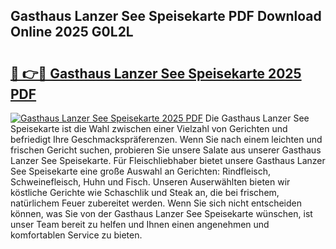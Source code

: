 ## Gasthaus Lanzer See Speisekarte PDF Download Online 2025 G0L2L

# <h2><a href="http://gc892c.nevu.top/?p=Gasthaus+Lanzer+See+Speisekarte">🔗 👉🔴 Gasthaus Lanzer See Speisekarte 2025 PDF</a></h2>

[![Gasthaus Lanzer See Speisekarte 2025 PDF](https://i.imgur.com/dBaPXMq.png)](http://gc892c.nevu.top/?p=Gasthaus+Lanzer+See+Speisekarte)
Die Gasthaus Lanzer See Speisekarte ist die Wahl zwischen einer Vielzahl von Gerichten und befriedigt Ihre Geschmackspräferenzen. Wenn Sie nach einem leichten und frischen Gericht suchen, probieren Sie unsere Salate aus unserer Gasthaus Lanzer See Speisekarte. Für Fleischliebhaber bietet unsere Gasthaus Lanzer See Speisekarte eine große Auswahl an Gerichten: Rindfleisch, Schweinefleisch, Huhn und Fisch. Unseren Auserwählten bieten wir köstliche Gerichte wie Schaschlik und Steak an, die bei frischem, natürlichem Feuer zubereitet werden. Wenn Sie sich nicht entscheiden können, was Sie von der Gasthaus Lanzer See Speisekarte wünschen, ist unser Team bereit zu helfen und Ihnen einen angenehmen und komfortablen Service zu bieten.
